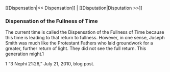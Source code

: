 [[Dispensation|<< Dispensation]]  |  [[Disputation|Disputation >>]]

### Dispensation of the Fullness of Time
The current time is called the Dispensation of the Fullness of Time because this time is leading to that return to fullness. However, in one sense, Joseph Smith was much like the Protestant Fathers who laid groundwork for a greater, further return of light. They did not see the full return. This generation might.1



1 “3 Nephi 21:26,” July 21, 2010, blog post.